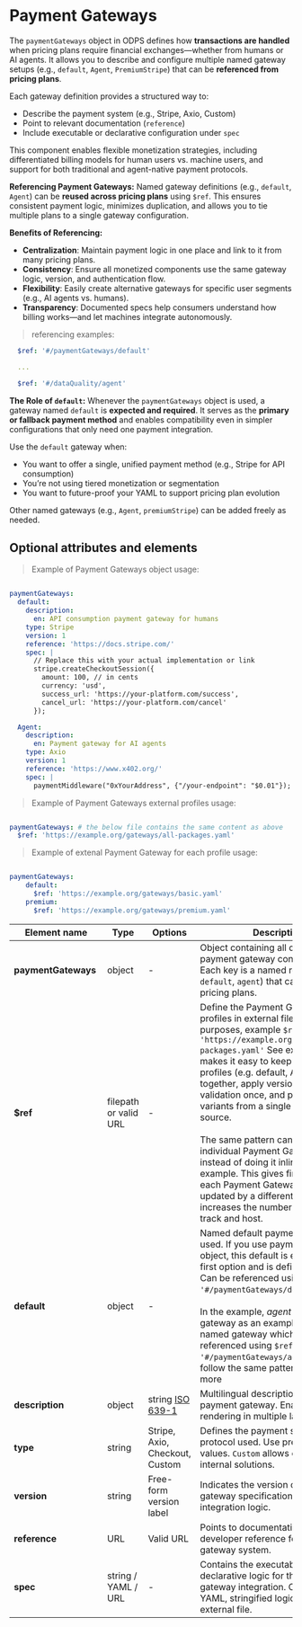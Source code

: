 # Payment Gateways

The `paymentGateways` object in ODPS defines how **transactions are handled** when pricing plans require financial exchanges—whether from humans or AI agents. It allows you to describe and configure multiple named gateway setups (e.g., `default`, `Agent`, `PremiumStripe`) that can be **referenced from pricing plans**.

Each gateway definition provides a structured way to:

- Describe the payment system (e.g., Stripe, Axio, Custom)
- Point to relevant documentation (`reference`)
- Include executable or declarative configuration under `spec`

This component enables flexible monetization strategies, including differentiated billing models for human users vs. machine users, and support for both traditional and agent-native payment protocols.

**Referencing Payment Gateways:**
Named gateway definitions (e.g., `default`, `Agent`) can be **reused across pricing plans** using `$ref`. This ensures consistent payment logic, minimizes duplication, and allows you to tie multiple plans to a single gateway configuration.

**Benefits of Referencing:**

- **Centralization**: Maintain payment logic in one place and link to it from many pricing plans.
- **Consistency**: Ensure all monetized components use the same gateway logic, version, and authentication flow.
- **Flexibility**: Easily create alternative gateways for specific user segments (e.g., AI agents vs. humans).
- **Transparency**: Documented specs help consumers understand how billing works—and let machines integrate autonomously.

> referencing examples:

```yml
  $ref: '#/paymentGateways/default'

  ...

  $ref: '#/dataQuality/agent'
```

**The Role of `default`:**
Whenever the `paymentGateways` object is used, a gateway named `default` is **expected and required**. It serves as the **primary or fallback payment method** and enables compatibility even in simpler configurations that only need one payment integration.

Use the `default` gateway when:

- You want to offer a single, unified payment method (e.g., Stripe for API consumption)
- You’re not using tiered monetization or segmentation
- You want to future-proof your YAML to support pricing plan evolution

Other named gateways (e.g., `Agent`, `premiumStripe`) can be added freely as needed.

## Optional attributes and elements

> Example of Payment Gateways object usage:

```yml

paymentGateways:
  default:
    description:
      en: API consumption payment gateway for humans
    type: Stripe
    version: 1
    reference: 'https://docs.stripe.com/'
    spec: |
      // Replace this with your actual implementation or link
      stripe.createCheckoutSession({
        amount: 100, // in cents
        currency: 'usd',
        success_url: 'https://your-platform.com/success',
        cancel_url: 'https://your-platform.com/cancel'
      });

  Agent:
    description:
      en: Payment gateway for AI agents
    type: Axio
    version: 1
    reference: 'https://www.x402.org/'
    spec: |
      paymentMiddleware("0xYourAddress", {"/your-endpoint": "$0.01"});
```

> Example of Payment Gateways external profiles usage:

```yml

paymentGateways: # the below file contains the same content as above
  $ref: 'https://example.org/gateways/all-packages.yaml'

```

> Example of extenal Payment Gateway for each profile usage:

```yml

paymentGateways:
    default:
      $ref: 'https://example.org/gateways/basic.yaml'
    premium:
      $ref: 'https://example.org/gateways/premium.yaml'
```

| <div style="width:150px">Element name</div>   | Type  | Options  | Description  |
|---|---|---|---|
| **paymentGateways** | object | - | Object containing all defined payment gateway configurations. Each key is a named reference (e.g. `default`, `agent`) that can be reused in pricing plans. |
| **$ref** | filepath or valid URL | - | Define the Payment Gateway profiles in external file for reuse purposes, example  `$ref: 'https://example.org/gateways/all-packages.yaml'` See example. This makes it easy to keep related profiles (e.g. default, API, agent) together, apply versioning and validation once, and publish all variants from a single repo or source. <br/><br/>The same pattern can be used in individual Payment Gateway profiles instead of doing it inline. See example. This gives finer control if each Payment Gateway is owned or updated by a different team, but increases the number of files to track and host.|
| **default** | object | - | Named default payment gateway used. If you use paymentGateways object, this default is expected to be first option and is defined always. Can be referenced using `$ref: '#/paymentGateways/default'`. <br/> <br/> In the example, _agent_ payment gateway as an example of freely named gateway which can be referenced using `$ref: '#/paymentGateways/agent'`. You can follow the same pattern and create more |
| **description** | object | string [ISO 639-1](https://en.wikipedia.org/wiki/List_of_ISO_639-1_codes) | Multilingual descriptions of the payment gateway. Enables UI rendering in multiple languages. |
| **type** | string | Stripe, Axio, Checkout, Custom | Defines the payment system or protocol used. Use predefined values. `Custom` allows custom or internal solutions. |
| **version** | string | Free-form version label | Indicates the version of the payment gateway specification, SDK, or integration logic. |
| **reference** | URL | Valid URL | Points to documentation or developer reference for the payment gateway system. |
| **spec** | string / YAML / URL | - | Contains the executable or declarative logic for the payment gateway integration. Can be inline YAML, stringified logic, or link to external file. |

